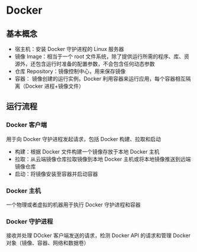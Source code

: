 # Docker

## 基本概念

- 宿主机：安装 Docker 守护进程的 Linux 服务器
- 镜像 Image：相当于一个 root 文件系统，除了提供运行所需的程序、库、资源外，还包含运行时准备的配置参数，不会包含任何动态参数
- 仓库 Repository：镜像控制中心，用来保存镜像
- 容器： 镜像创建的运行实例，Docker 利用容器来运行应用，每个容器相互隔离（Docker 进程+镜像文件）

## 运行流程

### Docker 客户端

用于向 Docker 守护进程发起请求，包括 Docker 构建、拉取和启动

- 构建：根据 Docker 文件构建一个镜像存放于本地 Docker 主机
- 拉取：从云端镜像仓库拉取镜像到本地 Docker 主机或将本地镜像推送到远端镜像仓库
- 启动：将镜像安装至容器并启动容器

### Docker 主机

一个物理或者虚拟的机器用于执行 Docker 守护进程和容器

### Docker 守护进程

接收并处理 DOcker 客户端发送的请求，检测 Docker API 的请求和管理 Docker 对象（镜像、容器、网络和数据卷）
